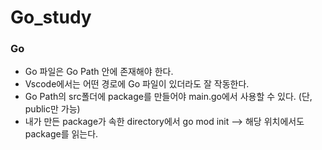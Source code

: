 # Go_study

### Go
- Go 파일은 Go Path 안에 존재해야 한다.
- Vscode에서는 어떤 경로에 Go 파일이 있더라도 잘 작동한다.
- Go Path의 src폴더에 package를 만들어야 main.go에서 사용할 수 있다. (단, public만 가능) 
- 내가 만든 package가 속한 directory에서 go mod init --> 해당 위치에서도 package를 읽는다.
